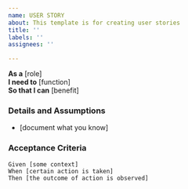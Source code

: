```yaml
---
name: USER STORY
about: This template is for creating user stories
title: ''
labels: ''
assignees: ''

---
```


**As a** [role]  
 **I need to** [function]  
 **So that I can** [benefit]  
   
 ### Details and Assumptions
 * [document what you know]
   
 ### Acceptance Criteria  
   
 ```gherkin
 Given [some context]
 When [certain action is taken]
 Then [the outcome of action is observed]
 ```
